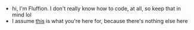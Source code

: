 - hi, I'm Fluffion. I don't really know how to code, at all, so keep that in mind lol
- I assume <a href="https://fluff.zip" target="_blank">this</a> is what you're here for, because there's nothing else here
